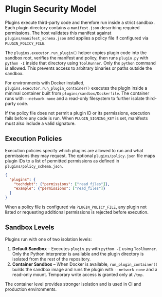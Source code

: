 # Plugin Security Model

Plugins execute third-party code and therefore run inside a strict sandbox. Each
plugin directory contains a `manifest.json` describing required permissions. The
host validates this manifest against `plugins/manifest_schema.json` and applies a
policy file if configured via `PLUGIN_POLICY_FILE`.

The `plugins.executor.run_plugin()` helper copies plugin code into the sandbox
root, verifies the manifest and policy, then runs `plugin.py` with `python -I`
inside that directory using `ToolRunner`. Only the `python` command is allowed.
This prevents access to arbitrary binaries or paths outside the sandbox.

For environments with Docker installed, `plugins.executor.run_plugin_container()`
executes the plugin inside a minimal container built from
`plugins/sandbox/Dockerfile`. The container runs with `--network none` and a
read-only filesystem to further isolate third-party code.

If the policy file does not permit a plugin ID or its permissions, execution
fails before any code is run. When `PLUGIN_SIGNING_KEY` is set, manifests must
also include a valid signature.

## Execution Policies

Execution policies specify which plugins are allowed to run and what permissions they may request. The optional `plugins/policy.json` file maps plugin IDs to a list of permitted permissions as defined in `plugins/policy_schema.json`.

```json
{
  "plugins": {
    "techdebt": {"permissions": ["read_files"]},
    "example": {"permissions": ["read_files"]}
  }
}
```

When a policy file is configured via `PLUGIN_POLICY_FILE`, any plugin not listed or requesting additional permissions is rejected before execution.

## Sandbox Levels

Plugins run with one of two isolation levels:

1. **Default Sandbox** – Executes `plugin.py` with `python -I` using `ToolRunner`. Only the Python interpreter is available and the plugin directory is isolated from the rest of the repository.
2. **Container Sandbox** – When Docker is available, `run_plugin_container()` builds the sandbox image and runs the plugin with `--network none` and a read-only mount. Temporary write access is granted only at `/tmp`.

The container level provides stronger isolation and is used in CI and production environments.
